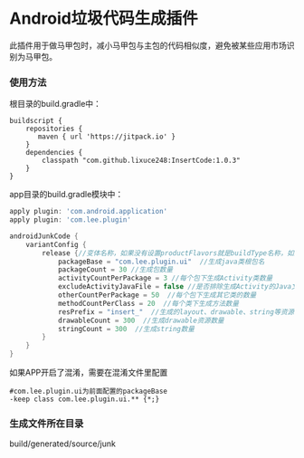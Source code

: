 #  Android垃圾代码生成插件

此插件用于做马甲包时，减小马甲包与主包的代码相似度，避免被某些应用市场识别为马甲包。

### 使用方法

根目录的build.gradle中：
```
buildscript {
    repositories {
       maven { url 'https://jitpack.io' }
    }
    dependencies {
        classpath "com.github.lixuce248:InsertCode:1.0.3"
    }
}
```


app目录的build.gradle模块中：
```groovy
apply plugin: 'com.android.application'
apply plugin: 'com.lee.plugin'

androidJunkCode {
    variantConfig {
        release {//变体名称，如果没有设置productFlavors就是buildType名称，如果有设置productFlavors就是flavor+buildType，例如（freeRelease、proRelease）
            packageBase = "com.lee.plugin.ui"  //生成java类根包名
            packageCount = 30 //生成包数量
            activityCountPerPackage = 3 //每个包下生成Activity类数量
            excludeActivityJavaFile = false //是否排除生成Activity的Java文件,默认false(layout和写入AndroidManifest.xml还会执行)，主要用于处理类似神策全埋点编译过慢问题
            otherCountPerPackage = 50  //每个包下生成其它类的数量
            methodCountPerClass = 20  //每个类下生成方法数量
            resPrefix = "insert_"  //生成的layout、drawable、string等资源名前缀
            drawableCount = 300  //生成drawable资源数量
            stringCount = 300  //生成string数量
        }
    }
}
```

如果APP开启了混淆，需要在混淆文件里配置

```
#com.lee.plugin.ui为前面配置的packageBase
-keep class com.lee.plugin.ui.** {*;}
```

### 生成文件所在目录
build/generated/source/junk


